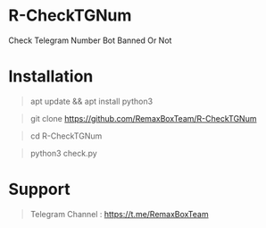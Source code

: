 # R-CheckTGNum
Check Telegram Number Bot Banned Or Not
# Installation
> apt update && apt install python3 

> git clone https://github.com/RemaxBoxTeam/R-CheckTGNum

> cd R-CheckTGNum

> python3 check.py


# Support 
> Telegram Channel : https://t.me/RemaxBoxTeam

